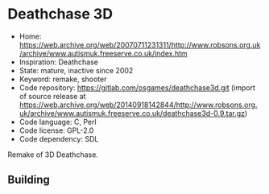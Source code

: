 # Deathchase 3D

- Home: https://web.archive.org/web/20070711231311/http://www.robsons.org.uk/archive/www.autismuk.freeserve.co.uk/index.htm
- Inspiration: Deathchase
- State: mature, inactive since 2002
- Keyword: remake, shooter
- Code repository: https://gitlab.com/osgames/deathchase3d.git (import of source release at https://web.archive.org/web/20140918142844/http://www.robsons.org.uk/archive/www.autismuk.freeserve.co.uk/deathchase3d-0.9.tar.gz)
- Code language: C, Perl
- Code license: GPL-2.0
- Code dependency: SDL

Remake of 3D Deathchase.

## Building
